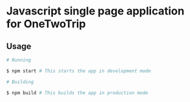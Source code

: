 # Javascript single page application for OneTwoTrip

## Usage

```bash
# Running

$ npm start # This starts the app in development mode

# Building 

$ npm build # This builds the app in production mode
```